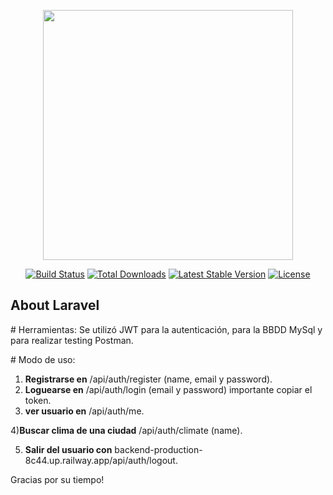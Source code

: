 <p align="center"><a href="https://laravel.com" target="_blank"><img src="https://raw.githubusercontent.com/laravel/art/master/logo-lockup/5%20SVG/2%20CMYK/1%20Full%20Color/laravel-logolockup-cmyk-red.svg" width="400"></a></p>

<p align="center">
<a href="https://travis-ci.org/laravel/framework"><img src="https://travis-ci.org/laravel/framework.svg" alt="Build Status"></a>
<a href="https://packagist.org/packages/laravel/framework"><img src="https://img.shields.io/packagist/dt/laravel/framework" alt="Total Downloads"></a>
<a href="https://packagist.org/packages/laravel/framework"><img src="https://img.shields.io/packagist/v/laravel/framework" alt="Latest Stable Version"></a>
<a href="https://packagist.org/packages/laravel/framework"><img src="https://img.shields.io/packagist/l/laravel/framework" alt="License"></a>
</p>

## About Laravel
<p>
   # Herramientas: 
        Se utilizó JWT para la autenticación, para la BBDD MySql y para realizar testing Postman.
</p>
<p>
   # Modo de uso:
    
   1) <b>Registrarse en</b> /api/auth/register (name, email y password).
   2) <b>Loguearse en</b> /api/auth/login (email y password) importante copiar el token.
   3) <b>ver usuario en</b> /api/auth/me.
   
   4)<b>Buscar clima de una ciudad</b> /api/auth/climate (name).   
   
   5) <b>Salir del usuario con</b> backend-production-8c44.up.railway.app/api/auth/logout.
</p>

<p>
    Gracias por su tiempo!
</p>
